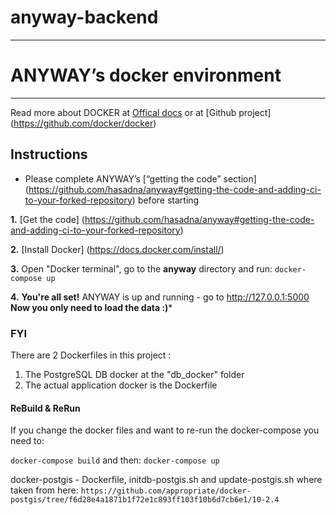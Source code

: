 # anyway-backend


------

# ANYWAY’s docker environment
-----------------------

Read more about DOCKER at [Offical docs](https://docs.docker.com/) or at [Github project] (https://github.com/docker/docker)


Instructions
-----------------------
* Please complete ANYWAY’s [“getting the code” section] (https://github.com/hasadna/anyway#getting-the-code-and-adding-ci-to-your-forked-repository) before starting

**1.** [Get the code] (https://github.com/hasadna/anyway#getting-the-code-and-adding-ci-to-your-forked-repository)

**2.** [Install Docker] (https://docs.docker.com/install/)

**3.** Open "Docker terminal", go to the **anyway** directory and run:
    `docker-compose up`

**4.** **You're all set!** ANYWAY is up and running - go to http://127.0.0.1:5000 **Now you only need to load the data :)***


### FYI

There are 2 Dockerfiles in this project :
1) The PostgreSQL DB docker at the "db_docker" folder
2) The actual application docker is the Dockerfile



#### ReBuild & ReRun
If you change the docker files and want to re-run the docker-compose you need to:

`docker-compose build` and then: `docker-compose up`


docker-postgis - Dockerfile, initdb-postgis.sh and update-postgis.sh where taken from here:
`https://github.com/appropriate/docker-postgis/tree/f6d28e4a1871b1f72e1c893ff103f10b6d7cb6e1/10-2.4`

